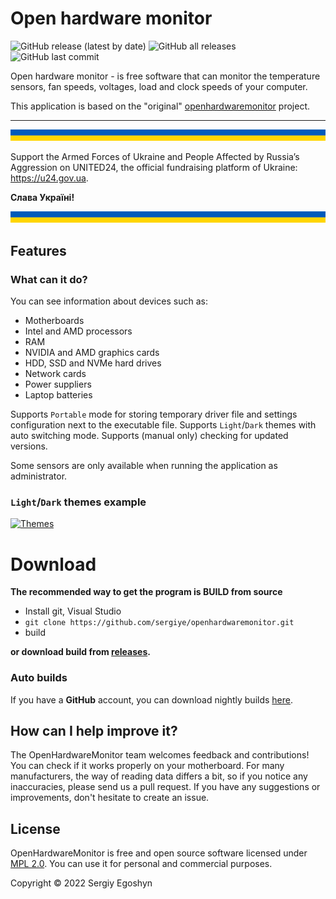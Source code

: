 # Open hardware monitor
![GitHub release (latest by date)](https://img.shields.io/github/v/release/sergiye/openhardwaremonitor?style=for-the-badge)
![GitHub all releases](https://img.shields.io/github/downloads/sergiye/openhardwaremonitor/total?style=for-the-badge&color=ff4f42)
![GitHub last commit](https://img.shields.io/github/last-commit/sergiye/openhardwaremonitor?style=for-the-badge&color=00AD00)

Open hardware monitor - is free software that can monitor the temperature sensors, fan speeds, voltages, load and clock speeds of your computer.

This application is based on the "original" [openhardwaremonitor](https://github.com/openhardwaremonitor/openhardwaremonitor) project.

----

[<img src="https://github.com/sergiye/hiberbeeTheme/raw/master/assets/ukraine_flag_bar.png" alt="UA"/>](https://u24.gov.ua)


Support the Armed Forces of Ukraine and People Affected by Russia’s Aggression on UNITED24, the official fundraising platform of Ukraine: https://u24.gov.ua.

**Слава Україні!**

[<img src="https://github.com/sergiye/hiberbeeTheme/raw/master/assets/ukraine_flag_bar.png" alt="UA"/>](https://u24.gov.ua)


## Features

### What can it do?

You can see information about devices such as:
 - Motherboards
 - Intel and AMD processors
 - RAM
 - NVIDIA and AMD graphics cards
 - HDD, SSD and NVMe hard drives
 - Network cards
 - Power suppliers
 - Laptop batteries

Supports `Portable` mode for storing temporary driver file and settings configuration next to the executable file.
Supports `Light`/`Dark` themes with auto switching mode.
Supports (manual only) checking for updated versions.

Some sensors are only available when running the application as administrator.

### `Light`/`Dark` themes example

[<img src="https://github.com/sergiye/openhardwaremonitor/raw/master/themes.png" alt="Themes" width="300"/>](https://github.com/sergiye/openhardwaremonitor/releases)

# Download

**The recommended way to get the program is BUILD from source**
- Install git, Visual Studio
- `git clone https://github.com/sergiye/openhardwaremonitor.git`
- build

**or download build from [releases](https://github.com/sergiye/openhardwaremonitor/releases).**

### Auto builds
If you have a **GitHub** account, you can download nightly builds [here](https://github.com/sergiye/openhardwaremonitor/actions).

## How can I help improve it?
The OpenHardwareMonitor team welcomes feedback and contributions!<br/>
You can check if it works properly on your motherboard. For many manufacturers, the way of reading data differs a bit, so if you notice any inaccuracies, please send us a pull request. If you have any suggestions or improvements, don't hesitate to create an issue.

## License

OpenHardwareMonitor is free and open source software licensed under [MPL 2.0](https://www.mozilla.org/en-US/MPL/2.0/). You can use it for personal and commercial purposes.

Copyright © 2022 Sergiy Egoshyn

